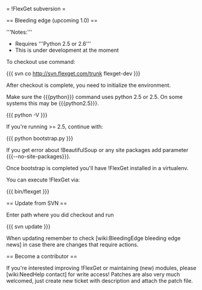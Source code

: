 = !FlexGet subversion =

== Bleeding edge (upcoming 1.0) ==

'''Notes:''' 

 * Requires '''Python 2.5 or 2.6'''
 * This is under development at the moment

To checkout use command:

{{{
svn co http://svn.flexget.com/trunk flexget-dev
}}}

After checkout is complete, you need to initialize the environment.

Make sure the {{{python}}} command uses python 2.5 or 2.5. On some systems this may be {{{python2.5}}}.

{{{
python -V
}}}

If you're running >= 2.5, continue with:

{{{
python bootstrap.py
}}}

If you get error about !BeautifulSoup or any site packages add parameter {{{--no-site-packages}}}.

Once bootstrap is completed you'll have !FlexGet installed in a virtualenv.

You can execute !FlexGet via:

{{{
bin/flexget
}}}

== Update from SVN ==

Enter path where you did checkout and run

{{{
svn update
}}}

When updating remember to check [wiki:BleedingEdge bleeding edge news] in case there are changes that require actions.

== Become a contributor ==

If you're interested improving !FlexGet or maintaining (new) modules, please [wiki:NeedHelp contact] for write access! Patches are also very much welcomed, just create new ticket with description and attach the patch file.
